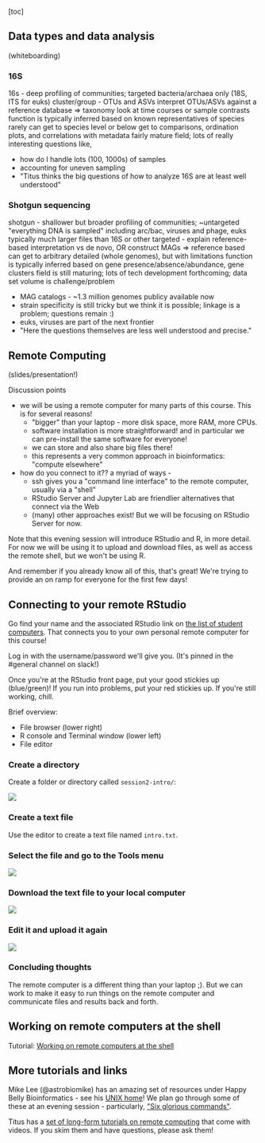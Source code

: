 
[toc]

## Data types and data analysis

(whiteboarding)

### 16S

16s - deep profiling of communities; targeted
bacteria/archaea only (18S, ITS for euks)
cluster/group - OTUs and ASVs
interpret OTUs/ASVs against a reference database => taxonomy
look at time courses or sample contrasts
function is typically inferred based on known representatives of species
rarely can get to species level or below
get to comparisons, ordination plots, and correlations with metadata
fairly mature field; lots of really interesting questions like,
- how do I handle lots (100, 1000s) of samples
- accounting for uneven sampling
- "Titus thinks the big questions of how to analyze 16S are at least well understood"

### Shotgun sequencing

shotgun - shallower but broader profiling of communities; ~untargeted
"everything DNA is sampled" including arc/bac, viruses and phage, euks
typically much larger files than 16S or other targeted - explain
reference-based interpretation vs de novo, OR construct MAGs => reference based
can get to arbitrary detailed (whole genomes), but with limitations
function is typically inferred based on gene presence/absence/abundance, gene clusters
field is still maturing; lots of tech development forthcoming; data set volume is challenge/problem
- MAG catalogs - ~1.3 million genomes publicy available now
- strain specificity is still tricky but we think it is possible; linkage is a problem; questions remain :)
- euks, viruses are part of the next frontier
- "Here the questions themselves are less well understood and precise."

## Remote Computing

(slides/presentation!)

Discussion points

* we will be using a remote computer for many parts of this course. This is for several reasons!
    * "bigger" than your laptop - more disk space, more RAM, more CPUs.
    * software installation is more straightforward! and in particular we can pre-install the same software for everyone!
    * we can store and also share big files there!
    * this represents a very common approach in bioinformatics: "compute elsewhere"
* how do you connect to it?? a myriad of ways -
    * ssh gives you a "command line interface" to the remote computer, usually via a "shell"
    * RStudio Server and Jupyter Lab are friendlier alternatives that connect via the Web
    * (many) other approaches exist! But we will be focusing on RStudio Server for now.

Note that this evening session will introduce RStudio and R, in more detail. For now we will be using it to upload and download files, as well as access the remote shell, but we won't be using R.

And remember if you already know all of this, that's great! We're trying to provide an on ramp for everyone for the first few days!

## Connecting to your remote RStudio

Go find your name and the associated RStudio  link on [the list of student computers](https://hackmd.io/oz5sTY9KRCqdHHkM9iNJyg?view). That connects you to your own personal remote computer for this course!

Log in with the username/password we'll give you. (It's pinned in the #general channel on slack!)

Once you're at the RStudio front page, put your good stickies up (blue/green)! If you run into problems, put your red stickies up. If you're still working, chill.

Brief overview:

* File browser (lower right)
* R console and Terminal window (lower left)
* File editor

### Create a directory

Create a folder or directory called `session2-intro/`:

![](https://hackmd.io/_uploads/HycjpJwqh.png)

### Create a text file

Use the editor to create a text file named `intro.txt`.

### Select the file and go to the Tools menu


![](https://hackmd.io/_uploads/HkB6p1v5h.png)

### Download the text file to your local computer

![](https://hackmd.io/_uploads/HJNJAJDqn.png)

### Edit it and upload it again

![](https://hackmd.io/_uploads/B12ZR1P5h.png)

### Concluding thoughts

The remote computer is a different thing than your laptop ;). But we can work to make it easy to run things on the remote computer and communicate files and results back and forth.

## Working on remote computers at the shell

Tutorial: [Working on remote computers at the shell](https://hackmd.io/qtds9NkrTHSKnrrh2_I64Q?view)

## More tutorials and links

Mike Lee (@astrobiomike) has an amazing set of resources under Happy Belly Bioinformatics - see his [UNIX home](https://astrobiomike.github.io/unix/)! We plan go through some of these at an evening session - particularly, ["Six glorious commands"](https://astrobiomike.github.io/unix/six-glorious-commands).

Titus has a [set of long-form tutorials on remote computing](https://ngs-docs.github.io/2021-august-remote-computing/index.html) that come with videos. If you skim them and have questions, please ask them!
